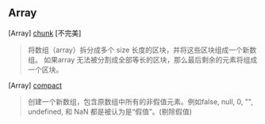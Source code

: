## Array

[Array] [chunk](https://github.com/ctrlfc/Jsfunction/blob/master/Array/chunk.js) [不完美]
> 将数组（array）拆分成多个 size 长度的区块，并将这些区块组成一个新数组。 如果array 无法被分割成全部等长的区块，那么最后剩余的元素将组成一个区块。

[Array] [compact](https://github.com/ctrlfc/Jsfunction/blob/master/Array/compact.js)
> 创建一个新数组，包含原数组中所有的非假值元素。例如false, null, 0, "", undefined, 和 NaN 都是被认为是“假值”。(剔除假值)

